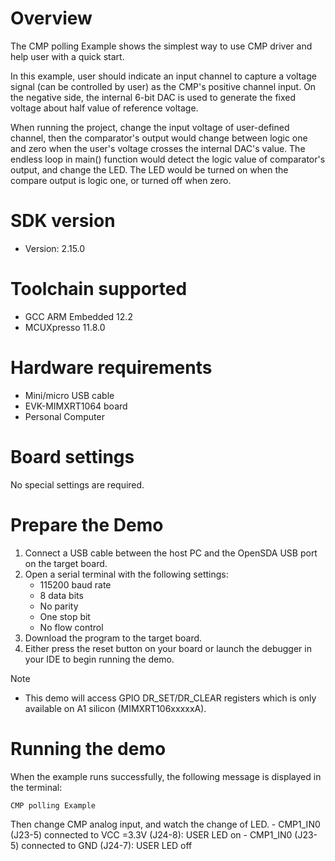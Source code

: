 Overview
========

The CMP polling Example shows the simplest way to use CMP driver and help user with a quick start.

In this example, user should indicate an input channel to capture a voltage signal (can be controlled by user) as the 
CMP's positive channel input. On the negative side, the internal 6-bit DAC is used to generate the fixed voltage about
half value of reference voltage.

When running the project, change the input voltage of user-defined channel, then the comparator's output would change
between logic one and zero when the user's voltage crosses the internal DAC's value. The endless loop in main() function
would detect the logic value of comparator's output, and change the LED. The LED would be turned on when the compare
output is logic one, or turned off when zero.

SDK version
===========
- Version: 2.15.0

Toolchain supported
===================
- GCC ARM Embedded  12.2
- MCUXpresso  11.8.0

Hardware requirements
=====================
- Mini/micro USB cable
- EVK-MIMXRT1064 board
- Personal Computer

Board settings
==============
No special settings are required.

Prepare the Demo
================
1.  Connect a USB cable between the host PC and the OpenSDA USB port on the target board.
2.  Open a serial terminal with the following settings:
    - 115200 baud rate
    - 8 data bits
    - No parity
    - One stop bit
    - No flow control
3.  Download the program to the target board.
4.  Either press the reset button on your board or launch the debugger in your IDE to begin running the demo.

Note
- This demo will access GPIO DR_SET/DR_CLEAR registers which is only available on A1 silicon (MIMXRT106xxxxxA).

Running the demo
================
When the example runs successfully, the following message is displayed in the terminal:

~~~~~~~~~~~~~~~~~~~~~
CMP polling Example
~~~~~~~~~~~~~~~~~~~~~

Then change CMP analog input, and watch the change of LED.
    - CMP1_IN0 (J23-5) connected to VCC =3.3V (J24-8): USER LED on
    - CMP1_IN0 (J23-5) connected to GND (J24-7): USER LED off
